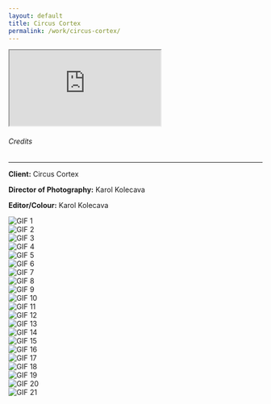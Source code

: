 ```yaml
---
layout: default
title: Circus Cortex
permalink: /work/circus-cortex/
---
```


<div class="container mt-5 pt-5">
<div class="ratio ratio-16x9 mb-5">
  <iframe src="https://www.youtube.com/embed/7vo5q32taK0?controls=0&modestbranding=1&rel=0&iv_load_policy=3&fs=0&disablekb=1" title="CIRCUS CORTEX" allowfullscreen></iframe>
</div>

<div class="credits-section my-5">
  <div class="position-relative mb-4">
    <h6 class="credits-heading text-uppercase fw-normal text-muted mb-2">Credits</h6>
    <hr class="credits-line">
    <div class="credits-line-highlight"></div>
  </div>

  <p class="mb-2"><strong>Client:</strong> Circus Cortex</p>
  <p class="mb-2"><strong>Director of Photography:</strong> Karol Kolecava</p>
  <p class="mb-2"><strong>Editor/Colour:</strong> Karol Kolecava</p>
</div>

<div class="row g-4">
  <div class="col-md-4 project-tile"><img src="{{ site.baseurl }}/assets/gifs/cortex_001.gif" class="grid-image" alt="GIF 1"></div>
  <div class="col-md-4 project-tile"><img src="{{ site.baseurl }}/assets/gifs/cortex_002.gif" class="grid-image" alt="GIF 2"></div>
  <div class="col-md-4 project-tile"><img src="{{ site.baseurl }}/assets/gifs/cortex_003.gif" class="grid-image" alt="GIF 3"></div>
  <div class="col-md-4 project-tile"><img src="{{ site.baseurl }}/assets/gifs/cortex_004.gif" class="grid-image" alt="GIF 4"></div>
  <div class="col-md-4 project-tile"><img src="{{ site.baseurl }}/assets/gifs/cortex_005.gif" class="grid-image" alt="GIF 5"></div>
  <div class="col-md-4 project-tile"><img src="{{ site.baseurl }}/assets/gifs/cortex_006.gif" class="grid-image" alt="GIF 6"></div>
  <div class="col-md-4 project-tile"><img src="{{ site.baseurl }}/assets/gifs/cortex_007.gif" class="grid-image" alt="GIF 7"></div>
  <div class="col-md-4 project-tile"><img src="{{ site.baseurl }}/assets/gifs/cortex_008.gif" class="grid-image" alt="GIF 8"></div>
  <div class="col-md-4 project-tile"><img src="{{ site.baseurl }}/assets/gifs/cortex_009.gif" class="grid-image" alt="GIF 9"></div>
  <div class="col-md-4 project-tile"><img src="{{ site.baseurl }}/assets/gifs/cortex_010.gif" class="grid-image" alt="GIF 10"></div>
  <div class="col-md-4 project-tile"><img src="{{ site.baseurl }}/assets/gifs/cortex_011.gif" class="grid-image" alt="GIF 11"></div>
  <div class="col-md-4 project-tile"><img src="{{ site.baseurl }}/assets/gifs/cortex_012.gif" class="grid-image" alt="GIF 12"></div>
  <div class="col-md-4 project-tile"><img src="{{ site.baseurl }}/assets/gifs/cortex_013.gif" class="grid-image" alt="GIF 13"></div>
  <div class="col-md-4 project-tile"><img src="{{ site.baseurl }}/assets/gifs/cortex_014.gif" class="grid-image" alt="GIF 14"></div>
  <div class="col-md-4 project-tile"><img src="{{ site.baseurl }}/assets/gifs/cortex_015.gif" class="grid-image" alt="GIF 15"></div>
  <div class="col-md-4 project-tile"><img src="{{ site.baseurl }}/assets/gifs/cortex_016.gif" class="grid-image" alt="GIF 16"></div>
  <div class="col-md-4 project-tile"><img src="{{ site.baseurl }}/assets/gifs/cortex_017.gif" class="grid-image" alt="GIF 17"></div>
  <div class="col-md-4 project-tile"><img src="{{ site.baseurl }}/assets/gifs/cortex_018.gif" class="grid-image" alt="GIF 18"></div>
  <div class="col-md-4 project-tile"><img src="{{ site.baseurl }}/assets/gifs/cortex_019.gif" class="grid-image" alt="GIF 19"></div>
  <div class="col-md-4 project-tile"><img src="{{ site.baseurl }}/assets/gifs/cortex_020.gif" class="grid-image" alt="GIF 20"></div>
  <div class="col-md-4 project-tile"><img src="{{ site.baseurl }}/assets/gifs/cortex_021.gif" class="grid-image" alt="GIF 21"></div>
</div>
